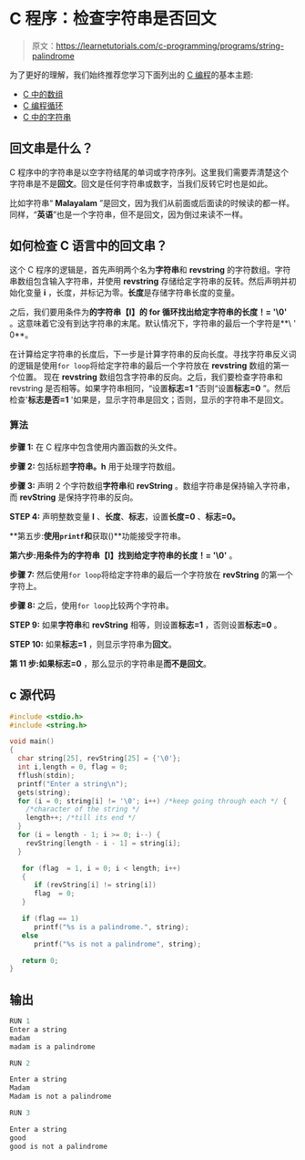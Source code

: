# C 程序：检查字符串是否回文

> 原文：<https://learnetutorials.com/c-programming/programs/string-palindrome>

为了更好的理解，我们始终推荐您学习下面列出的 [C 编程](../ "C programming")的基本主题:

*   [C 中的数组](../../c-programming/array)
*   [C 编程循环](../../c-programming/loops "C programming loops")
*   [C 中的字符串](../../c-programming/strings)

## 回文串是什么？

C 程序中的字符串是以空字符结尾的单词或字符序列。这里我们需要弄清楚这个字符串是不是**回文**。回文是任何字符串或数字，当我们反转它时也是如此。

比如字符串“ **Malayalam** ”是回文，因为我们从前面或后面读的时候读的都一样。同样，“**英语**”也是一个字符串，但不是回文，因为倒过来读不一样。

## 如何检查 C 语言中的回文串？

这个 C 程序的逻辑是，首先声明两个名为**字符串**和 **revstring** 的字符数组。字符串数组包含输入字符串，并使用 **revstring** 存储给定字符串的反转。然后声明并初始化变量 **i** ，长度，并标记为零。**长度**是存储字符串长度的变量。

之后，我们要用条件为**的字符串【I】的 for 循环找出给定字符串的长度！= '\0'** 。这意味着它没有到达字符串的末尾。默认情况下，字符串的最后一个字符是**\ ' 0**。

在计算给定字符串的长度后，下一步是计算字符串的反向长度。寻找字符串反义词的逻辑是使用`for loop`将给定字符串的最后一个字符放在 **revstring** 数组的第一个位置。
现在 **revstring** 数组包含字符串的反向。之后，我们要检查字符串和 revstring 是否相等。如果字符串相同，“设置**标志=1** ”否则“设置**标志=0** ”。然后检查'**标志是否=1** '如果是，显示字符串是回文；否则，显示的字符串不是回文。

### 算法

**步骤 1:** 在 C 程序中包含使用内置函数的头文件。

**步骤 2:** 包括标题**字符串。h** 用于处理字符数组。

**步骤 3:** 声明 2 个字符数组**字符串**和 **revString** 。数组字符串是保持输入字符串，而 **revString** 是保持字符串的反向。

**STEP 4:** 声明整数变量 **I** 、**长度**、**标志**，设置**长度=0** 、**标志=0。**

**第五步:**使用`printf`和**获取()**功能接受字符串。

**第六步:**用条件为**的字符串【I】找到给定字符串的长度！= '\0'** 。

**步骤 7:** 然后使用`for loop`将给定字符串的最后一个字符放在 **revString** 的第一个字符上。

**步骤 8:** 之后，使用`for loop`比较两个字符串。

**STEP 9:** 如果**字符串**和 **revString** 相等，则设置**标志=1** ，否则设置**标志=0** 。

**STEP 10:** 如果**标志=1** ，则显示字符串为**回文**。

**第 11 步:**如果**标志=0** ，那么显示的字符串是**而不是回文**。

## c 源代码

```c
#include <stdio.h>
#include <string.h>

void main()
{
  char string[25], revString[25] = {'\0'};
  int i,length = 0, flag = 0;
  fflush(stdin);
  printf("Enter a string\n");
  gets(string);
  for (i = 0; string[i] != '\0'; i++) /*keep going through each */ {
    /*character of the string */
    length++; /*till its end */
  }
  for (i = length - 1; i >= 0; i--) {
    revString[length - i - 1] = string[i];
  }

   for (flag  = 1, i = 0; i < length; i++)
   {
      if (revString[i] != string[i])
      flag  = 0;
   }

   if (flag == 1)
      printf("%s is a palindrome.", string);
   else
      printf("%s is not a palindrome", string);

   return 0;
} 

```

## 输出

```c
RUN 1
Enter a string
madam
madam is a palindrome

RUN 2

Enter a string
Madam
Madam is not a palindrome

RUN 3

Enter a string
good
good is not a palindrome
```